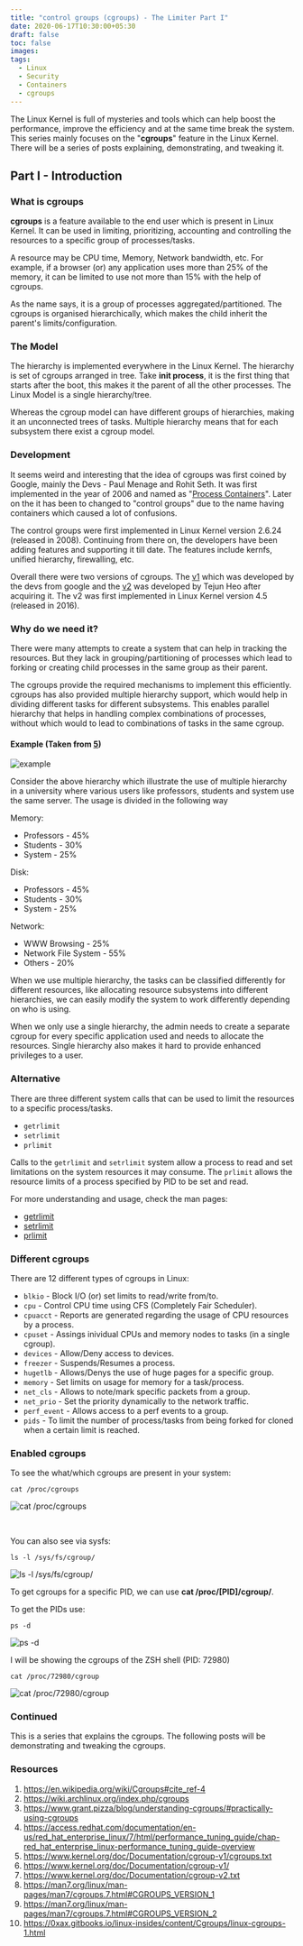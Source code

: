 ```yaml
---
title: "control groups (cgroups) - The Limiter Part I"
date: 2020-06-17T10:30:00+05:30
draft: false
toc: false
images:
tags:
  - Linux
  - Security
  - Containers
  - cgroups
---
```



The Linux Kernel is full of mysteries and tools which can help boost the performance, improve the efficiency and at the same time break the system. This series mainly focuses on the "**cgroups**" feature in the Linux Kernel. There will be a series of posts explaining, demonstrating, and tweaking it.

## Part I - Introduction

### What is cgroups

**cgroups** is a feature available to the end user which is present in Linux Kernel. It can be used in limiting, prioritizing, accounting and controlling the resources to a specific group of processes/tasks.

A resource may be CPU time, Memory, Network bandwidth, etc. For example, if a browser (or) any application uses more than 25% of the memory, it can be limited to use not more than 15% with the help of cgroups.

As the name says, it is a group of processes aggregated/partitioned. The cgroups is organised hierarchically, which makes the child inherit the parent's limits/configuration.

### The Model

The hierarchy is implemented everywhere in the Linux Kernel. The hierarchy is set of cgroups arranged in tree. Take **init process**, it is the first thing that starts after the boot, this makes it the parent of all the other processes. The Linux Model is a single hierarchy/tree.

Whereas the cgroup model can have different groups of hierarchies, making it an unconnected trees of tasks. Multiple hierarchy means that for each subsystem there exist a cgroup model.

### Development

It seems weird and interesting that the idea of cgroups was first coined by Google, mainly the Devs - Paul Menage and Rohit Seth. It was first implemented in the year of 2006 and named as "[Process Containers](https://lwn.net/Articles/236038/)". Later on the it has been to changed to "control groups" due to the name having containers which caused a lot of confusions.

The control groups were first implemented in Linux Kernel version 2.6.24 (released in 2008). Continuing from there on, the developers have been adding features and supporting it till date. The features include kernfs, unified hierarchy, firewalling, etc.

Overall there were two versions of cgroups. The [v1](https://man7.org/linux/man-pages/man7/cgroups.7.html#CGROUPS_VERSION_1) which was developed by the devs from google and the [v2](https://man7.org/linux/man-pages/man7/cgroups.7.html#CGROUPS_VERSION_2) was developed by Tejun Heo after acquiring it. The v2 was first implemented in Linux Kernel version 4.5 (released in 2016).


### Why do we need it?

There were many attempts to create a system that can help in tracking the resources. But they lack in grouping/partitioning of processes which lead to forking or creating child processes in the same group as their parent.

The cgroups provide the required mechanisms to implement this efficiently. cgroups has also provided multiple hierarchy support, which would help in dividing different tasks for different subsystems. This enables parallel hierarchy that helps in handling complex combinations of processes, without which would to lead to combinations of tasks in the same cgroup.

#### Example (Taken from [5](https://www.kernel.org/doc/Documentation/cgroup-v1/cgroups.txt))

![example](/img/1.png)


Consider the above hierarchy which illustrate the use of multiple hierarchy in a university where various users like professors, students and system use the same server. The usage is divided in the following way

Memory:
  * Professors - 45%
  * Students - 30%
  * System - 25%

Disk:
  * Professors - 45%
  * Students - 30%
  * System - 25%

Network:
  * WWW Browsing - 25%
  * Network File System - 55%
  * Others - 20%

When we use multiple hierarchy, the tasks can be classified differently for different resources, like allocating resource subsystems into different hierarchies, we can easily modify the system to work differently depending on who is using.

When we only use a single hierarchy, the admin needs to create a separate cgroup for every specific application used and needs to allocate the resources. Single hierarchy also makes it hard to provide enhanced privileges to a user.

### Alternative

There are three different system calls that can be used to limit the resources to a specific process/tasks.
* `getrlimit`
* `setrlimit`
* `prlimit`

Calls to the `getrlimit` and `setrlimit` system allow a process to read and set limitations on the system resources it may consume. The `prlimit` allows the resource limits of a process specified by PID to be set and read.

For more understanding and usage, check the man pages:
* [getrlimit](https://man7.org/linux/man-pages/man2/getrlimit.2.html)
* [setrlimit](https://linux.die.net/man/2/setrlimit)
* [prlimit](https://www.man7.org/linux/man-pages/man1/prlimit.1.html)


### Different cgroups

There are 12 different types of cgroups in Linux:

* `blkio` - Block I/O (or) set limits to read/write from/to.
* `cpu` - Control CPU time using CFS (Completely Fair Scheduler).
* `cpuacct` - Reports are generated regarding the usage of CPU resources by a process.
* `cpuset` - Assings inividual CPUs and memory nodes to tasks (in a single cgroup).
* `devices` - Allow/Deny access to devices.
* `freezer` - Suspends/Resumes a process.
* `hugetlb` - Allows/Denys the use of huge pages for a specific group.
* `memory` - Set limits on usage for memory for a task/process.
* `net_cls` - Allows to note/mark specific packets from a group.
* `net_prio` - Set the priority dynamically to the network traffic.
* `perf_event` - Allows access to a perf events to a group.
* `pids` -  To limit the number of process/tasks from being forked for cloned when a certain limit is reached.

### Enabled cgroups

To see the what/which cgroups are present in your system:

```
cat /proc/cgroups
```
![cat /proc/cgroups](/img/2.png)

<br>

You can also see via sysfs:

```
ls -l /sys/fs/cgroup/
```

![ls -l /sys/fs/cgroup/](/img/3.png)


To get cgroups for a specific PID, we can use **cat /proc/[PID]/cgroup/**.

To get the PIDs use:
```
ps -d
```

![ps -d](/img/4.png)


I will be showing the cgroups of the ZSH shell (PID: 72980)

```
cat /proc/72980/cgroup
```

![cat /proc/72980/cgroup](/img/5.png)


### Continued

This is a series that explains the cgroups. The following posts will be demonstrating and tweaking the cgroups.


### Resources

1. https://en.wikipedia.org/wiki/Cgroups#cite_ref-4
2. https://wiki.archlinux.org/index.php/cgroups
3. https://www.grant.pizza/blog/understanding-cgroups/#practically-using-cgroups
4. https://access.redhat.com/documentation/en-us/red_hat_enterprise_linux/7/html/performance_tuning_guide/chap-red_hat_enterprise_linux-performance_tuning_guide-overview
5. https://www.kernel.org/doc/Documentation/cgroup-v1/cgroups.txt
6. https://www.kernel.org/doc/Documentation/cgroup-v1/
7. https://www.kernel.org/doc/Documentation/cgroup-v2.txt
8. https://man7.org/linux/man-pages/man7/cgroups.7.html#CGROUPS_VERSION_1
9. https://man7.org/linux/man-pages/man7/cgroups.7.html#CGROUPS_VERSION_2
10. https://0xax.gitbooks.io/linux-insides/content/Cgroups/linux-cgroups-1.html
